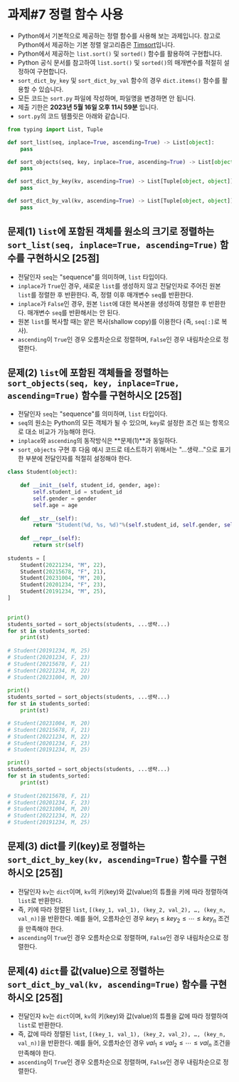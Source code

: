 # 과제#7 정렬 함수 사용


- Python에서 기본적으로 제공하는 정렬 함수를 사용해 보는 과제입니다. 참고로 Python에서 제공하는 기본 정렬 알고리즘은 [Timsort](https://ko.wikipedia.org/wiki/%ED%8C%80%EC%86%8C%ED%8A%B8)입니다.
- Python에서 제공하는 `list.sort()` 및 `sorted()` 함수를 활용하여 구현합니다.
- Python 공식 문서를 참고하여 `list.sort()` 및 `sorted()`의 매개변수를 적절히 설정하여 구현합니다.
- `sort_dict_by_key` 및 `sort_dict_by_val` 함수의 경우 `dict.items()` 함수를 활용할 수 있습니다.
- 모든 코드는 `sort.py` 파일에 작성하며, 파일명을 변경하면 안 됩니다.
- 제출 기한은 **2023년 5월 16일 오후 11시 59분** 입니다.
- `sort.py`의 코드 템플릿은 아래와 같습니다.


```Python
from typing import List, Tuple

def sort_list(seq, inplace=True, ascending=True) -> List[object]:
    pass

def sort_objects(seq, key, inplace=True, ascending=True) -> List[object]:
    pass

def sort_dict_by_key(kv, ascending=True) -> List[Tuple[object, object]]:
    pass

def sort_dict_by_val(kv, ascending=True) -> List[Tuple[object, object]]:
    pass
```

 
## 문제(1) `list`에 포함된 객체를 원소의 크기로 정렬하는 `sort_list(seq, inplace=True, ascending=True)` 함수를 구현하시오 [25점]
- 전달인자 `seq`는 "sequence"를 의미하며, `list` 타입이다.
- `inplace`가 `True`인 경우, 새로운 `list`를 생성하지 않고 전달인자로 주어진 원본 `list`를 정렬한 후 반환한다. 즉, 정렬 이후 매개변수 `seq`를 반환한다.
- `inplace`가 `False`인 경우, 원본 `list`에 대한 복사본을 생성하여 정렬한 후 반환한다. 매개변수 `seq`를 반환해서는 안 된다.
- 원본 `list`를 복사할 때는 얕은 복사(shallow copy)를 이용한다 (즉, `seq[:]`로 복사).
- `ascending`이 `True`인 경우 오름차순으로 정렬하며, `False`인 경우 내림차순으로 정렬한다.

## 문제(2) `list`에 포함된 객체들을 정렬하는 `sort_objects(seq, key, inplace=True, ascending=True)` 함수를 구현하시오 [25점]
- 전달인자 `seq`는 "sequence"를 의미하며, `list` 타입이다.
- `seq`의 원소는 Python의 모든 객체가 될 수 있으며, `key`로 설정한 조건 또는 항목으로 대소 비교가 가능해야 한다.
- `inplace`와 `ascending`의 동작방식은 **문제(1)**과 동일하다.
- `sort_objects` 구현 후 다음 예시 코드로 테스트하기 위해서는 "...생략..."으로 표기한 부분에 전달인자를 적절히 설정해야 한다.

```Python
class Student(object):
    
    def __init__(self, student_id, gender, age):
        self.student_id = student_id
        self.gender = gender
        self.age = age
        
    def __str__(self):
        return "Student(%d, %s, %d)"%(self.student_id, self.gender, self.age)
        
    def __repr__(self):
        return str(self)
        
students = [
    Student(20221234, "M", 22),
    Student(20215678, "F", 21),
    Student(20231004, "M", 20),
    Student(20201234, "F", 23),
    Student(20191234, "M", 25),
]
        

print()
students_sorted = sort_objects(students, ...생략...)
for st in students_sorted:
    print(st)
    
# Student(20191234, M, 25)
# Student(20201234, F, 23)
# Student(20215678, F, 21)
# Student(20221234, M, 22)
# Student(20231004, M, 20)
    
print()
students_sorted = sort_objects(students, ...생략...)
for st in students_sorted:
    print(st)

# Student(20231004, M, 20)
# Student(20215678, F, 21)
# Student(20221234, M, 22)
# Student(20201234, F, 23)
# Student(20191234, M, 25)

print()
students_sorted = sort_objects(students, ...생략...)
for st in students_sorted:
    print(st)
    
# Student(20215678, F, 21)
# Student(20201234, F, 23)
# Student(20231004, M, 20)
# Student(20221234, M, 22)
# Student(20191234, M, 25)
```



## 문제(3) dict를 키(key)로 정렬하는 `sort_dict_by_key(kv, ascending=True)` 함수를 구현하시오 [25점]
- 전달인자 `kv`는 `dict`이며, `kv`의 키(key)와 값(value)의 튜플을 키에 따라 정렬하여 `list`로 반환한다.
- 즉, 키에 따라 정렬된 `list`, `[(key_1, val_1), (key_2, val_2), …, (key_n, val_n)]`을 반환한다. 예를 들어, 오름차순인 경우 $key_{1} ≤ key_{2} ≤ \cdots ≤ key_{n}$ 조건을 만족해야 한다.
- `ascending`이 `True`인 경우 오름차순으로 정렬하며, `False`인 경우 내림차순으로 정렬한다.

## 문제(4) `dict`를 값(value)으로 정렬하는 `sort_dict_by_val(kv, ascending=True)` 함수를 구현하시오 [25점]
- 전달인자 `kv`는 `dict`이며, `kv`의 키(key)와 값(value)의 튜플을 값에 따라 정렬하여 `list`로 반환한다.
- 즉, 값에 따라 정렬된 `list`, `[(key_1, val_1), (key_2, val_2), …, (key_n, val_n)]`을 반환한다. 예를 들어, 오름차순인 경우 $val_{1} ≤ val_{2} ≤ \cdots ≤ val_{n}$ 조건을 만족해야 한다.
- `ascending`이 `True`인 경우 오름차순으로 정렬하며, `False`인 경우 내림차순으로 정렬한다.


